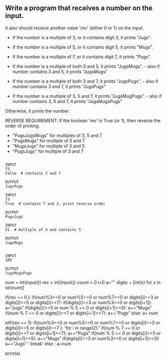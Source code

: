 ## Write a program that receives a number on the input.
It also should receive another value 'rev'  (either 0 or 1) on the input. 

  - If the number is a multiple of 3, or it contains digit 3, it prints "Jugs". 
  - If the number is a multiple of 5, or it contains digit 5, it prints "Mugs".
  - If the number is a multiple of 7, or it contains digit 7, it prints "Pugs".

  - If the number is a multiple of both 3 and 5, it prints "JugsMugs".
        - also if number contains 3 and 5, it prints "JugsMugs"
  - If the number is a multiple of both 3 and 7, it prints "JugsPugs".
        - also if number contains 3 and 7, it prints "JugsPugs"
  - If the number is a multiple of 3, 5 and 7, it prints "JugsMugPugs".
        - also if number contains 3, 5 and 7, it prints "JugsMugsPugs"

Otherwise, it prints the number.

REVERSE REQUIREMENT:
If the boolean 'rev' is True (or 1), then reverse the order of printing. 
   - "PugsJugsMugs" for multiples of 3, 5 and 7
   - "PugsMugs" for multiple of 5 and 7
   - "MugsJugs" for multiple of 3 and 5 
   - "PugsJugs" for multiple of 3 and 7
  

```

INPUT 
73 
False  # contains 3 and 7

OUTPUT
JugsPugs

INPUT 
73 
True  # contains 7 and 3, print reverse order

OUTPUT
PugsJugs

INPUT 
51  # multiple of 3 and contains 5

OUTPUT
JugsMugs


INPUT 
105

OUTPUT 
JugsMugsPugs

```

num = int(input())
rev = int(input())
count = 0
i=0
a=""
digits = [int(x) for x in str(num)]

if(rev == 0 ):
  if(num%3==0 or num%5==0 or num%7==0 or digits[i]==3 or digits[i]==5 or digits[i]==7):
      if(digits[i]==3 or num%3==0 or digits[i+1]):
        a="Jugs"
      if(digits[i]==5 or num % 5 == 0 or digits[i+1]==5):
        a+="Mugs"
      if(num % 7 == 0 or digits[i]==7 or digits[i+1]==7):
        a+="Pugs"
  else:
    a= num
      
elif(rev == 1):
  if(num%3==0 or num%5==0 or num%7==0 or digits[i]==3 or digits[i]==5 or digits[i]==7 ):
    'for i in range(2):'
    if(num % 7 == 0 or digits[i]==7 or digits[i+1]==7):
      a+="Pugs"
    if(num % 5 == 0 or digits[i]==5 or digits[i+1]==5):
      a+="Mugs"
    if(digits[i]==3 or num%3==0 or digits[i+1]==3):
      a+="Jugs"
      ' break'
  else :
        a=num
    
print(a)
